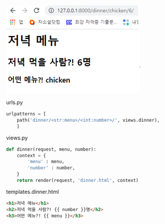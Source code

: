 ![image-20220303143222889](0302_workshop.assets/image-20220303143222889.png)





urls.py

```python
urlpatterns = [
    path('dinner/<str:menu>/<int:number>/', views.dinner),
    ]
```



views.py

```python
def dinner(request, menu, number):
    context = {
        'menu' : menu,
        'number' : number,
    }
    return render(request, 'dinner.html', context)

```



templates.dinner.html

```html
<h1>저녁 메뉴</h1>
<h2>저녁 먹을 사람?! {{ number }}명</h2>
<h3>어떤 메뉴?! {{ menu }}</h3>
```



​	